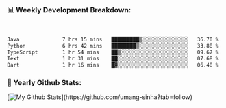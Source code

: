 <!-- <div align="center">
   <h1>Hi there, I'm Umang <img src="https://media.giphy.com/media/hvRJCLFzcasrR4ia7z/giphy.gif" width="25px"> </h1>
</div>

<div align="center">
<h3><img src="https://media.giphy.com/media/WUlplcMpOCEmTGBtBW/giphy.gif" width="30"> 👨‍💻 Umang Sinha | 🕸 Backend Developer | 📲 Mobile App Developer</h3>
</div>

<div align="center">
  <h2> I'm a 22 years old self-taught Developer from India.</h2>
</div>

 - ⚡ Currently pursuing a B.E. in Electrical and Electronics Engineering at BITS Pilani.
 
 - 📱 I am a backend developer and a Flutter developer
 
 - 🕵🏽‍♂️ I love building backend services that scale!
 
 - 🎯 On the path of going full stack

 ### 💻 Languages and Tools

<img src="https://img.shields.io/badge/Java-ED8B00?style=for-the-badge&logo=java&logoColor=white"> <img src="https://img.shields.io/badge/JavaScript-323330?style=for-the-badge&logo=javascript&logoColor=F7DF1E"> <img src="https://img.shields.io/badge/Node.js-43853D?style=for-the-badge&logo=node.js&logoColor=white"> <img src="https://img.shields.io/badge/Express.js-404D59?style=for-the-badge"> <img src="https://img.shields.io/badge/sequelize-323330?style=for-the-badge&logo=sequelize&logoColor=blue"> <img src="https://img.shields.io/badge/MySQL-00000F?style=for-the-badge&logo=mysql&logoColor=white"> <img src="https://img.shields.io/badge/MongoDB-4EA94B?style=for-the-badge&logo=mongodb&logoColor=white"> <img src="https://img.shields.io/badge/Amazon_AWS-232F3E?style=for-the-badge&logo=amazon-aws&logoColor=white"> <img src="https://img.shields.io/badge/mocha.js-323330?style=for-the-badge&logo=mocha&logoColor=Brown"> <img src="https://img.shields.io/badge/chai.js-323330?style=for-the-badge&logo=chai&logoColor=red"> <img src="https://img.shields.io/badge/Dart-0175C2?style=for-the-badge&logo=dart&logoColor=white"> <img src ="https://img.shields.io/badge/Python-FFD43B?style=for-the-badge&logo=python&logoColor=darkgreen"> <img src="https://img.shields.io/badge/HTML5-E34F26?style=for-the-badge&logo=html5&logoColor=white" > <img src="https://img.shields.io/badge/CSS3-1572B6?style=for-the-badge&logo=css3&logoColor=white"> <img src="https://img.shields.io/badge/Android-3DDC84?style=for-the-badge&logo=android&logoColor=white"> <img src="https://img.shields.io/badge/Flutter-02569B?style=for-the-badge&logo=flutter&logoColor=white"> <img src="https://img.shields.io/badge/firebase-ffca28?style=for-the-badge&logo=firebase&logoColor=black"> <img src="https://img.shields.io/badge/Git-F05032?style=for-the-badge&logo=git&logoColor=white"> <img src="https://img.shields.io/badge/Postman-FF6C37?style=for-the-badge&logo=Postman&logoColor=white"> <img src="https://img.shields.io/badge/Visual_Studio_Code-0078D4?style=for-the-badge&logo=visual%20studio%20code&logoColor=white"> <img src="https://img.shields.io/badge/Eclipse-2C2255?style=for-the-badge&logo=eclipse&logoColor=white"> <img src="https://img.shields.io/badge/pycharm-143?style=for-the-badge&logo=pycharm&logoColor=black&color=black&labelColor=green"> <img src="https://img.shields.io/badge/IntelliJIDEA-000000.svg?style=for-the-badge&logo=intellij-idea&logoColor=white"> <img src="https://img.shields.io/badge/Figma-F24E1E?style=for-the-badge&logo=figma&logoColor=white"> <img src="https://img.shields.io/badge/Adobe%20Photoshop-31A8FF?style=for-the-badge&logo=Adobe%20Photoshop&logoColor=black">


 ### 💬 Let's connect! 👇🏽

 [<img src="https://img.shields.io/badge/LinkedIn-0077B5?style=for-the-badge&logo=linkedin&logoColor=white" >](https://www.linkedin.com/in/umang-sinha/)  [<img src="https://img.shields.io/badge/Twitter-1DA1F2?style=for-the-badge&logo=twitter&logoColor=white" >](https://twitter.com/umang13_) [<img src="https://img.shields.io/badge/Instagram-E4405F?style=for-the-badge&logo=instagram&logoColor=white" >](https://www.instagram.com/umang__._/)
 

*** -->

### 📊 Weekly Development Breakdown:

<br>

<!--START_SECTION:waka-->

```txt
Java              7 hrs 15 mins   █████████▒░░░░░░░░░░░░░░░   36.70 %
Python            6 hrs 42 mins   ████████▒░░░░░░░░░░░░░░░░   33.88 %
TypeScript        1 hr 54 mins    ██▒░░░░░░░░░░░░░░░░░░░░░░   09.67 %
Text              1 hr 31 mins    ██░░░░░░░░░░░░░░░░░░░░░░░   07.68 %
Dart              1 hr 16 mins    █▓░░░░░░░░░░░░░░░░░░░░░░░   06.48 %
```

<!--END_SECTION:waka-->

<!-- [![Waka Readme](https://github.com/umang-sinha/umang-sinha/actions/workflows/wakatime-stats.yml/badge.svg)](https://github.com/umang-sinha/umang-sinha/actions/workflows/wakatime-stats.yml) -->

<!-- ### Connect with me:

<a href="mailto:umangsinha12@gmail.com" style="margin-right:20px">
         <img alt="Gmail" src="res/gmail.png"
         width=26px">
</a>

<a href="https://www.linkedin.com/in/umang-sinha/" style="margin-right:20px">
         <img style="margin-right:10px" alt="LinkedIn" src="res/linkedin.png"
         width=26px">
</a>

<a href="https://twitter.com/umang13_" style="margin-right:20px">
         <img style="margin-right:10px" alt="LinkedIn" src="res/twitter.png"
         width=26px">
</a>

<a href="https://www.instagram.com/umang__._/" style="margin-right:20px">
         <img style="margin-right:10px" alt="Instagram" src="res/instagram.png"
         width=26px">
</a>

<a href="https://www.github.com/umang-sinha/">
         <img alt="Instagram" src="res/github.png"
         width=26px">
</a>

-->




<!-- ### Languages:

<img alt="Java" src="https://img.shields.io/badge/java-%23ED8B00.svg?&style=for-the-badge&logo=java&logoColor=white"/> <img alt="Kotlin" src="https://img.shields.io/badge/kotlin-%230095D5.svg?&style=for-the-badge&logo=kotlin&logoColor=white"/>
<img alt="Dart" src="https://img.shields.io/badge/dart-%230175C2.svg?&style=for-the-badge&logo=dart&logoColor=white"/>
<img alt="JavaScript" src="https://img.shields.io/badge/javascript%20-%23323330.svg?&style=for-the-badge&logo=javascript&logoColor=%23F7DF1E"/> -->
<!-- <img alt="HTML5" src="https://img.shields.io/badge/html5%20-%23E34F26.svg?&style=for-the-badge&logo=html5&logoColor=white"/>
<img alt="CSS3" src="https://img.shields.io/badge/css3%20-%231572B6.svg?&style=for-the-badge&logo=css3&logoColor=white"/> -->

<!-- ### Tech-Stack:

<img alt="Flutter" src="https://img.shields.io/badge/Flutter%20-%2302569B.svg?&style=for-the-badge&logo=Flutter&logoColor=white" /> <img alt="Android" src="https://img.shields.io/badge/Android-3DDC84?style=for-the-badge&logo=android&logoColor=white">

### UI/UX Design:

<img alt="Figma" src="https://img.shields.io/badge/figma%20-%23F24E1E.svg?&style=for-the-badge&logo=figma&logoColor=white"/> <img alt="Adobe Photoshop" src="https://img.shields.io/badge/adobe%20photoshop%20-%2331A8FF.svg?&style=for-the-badge&logo=adobe%20photoshop&logoColor=white"/>

***
-->

### 🌟 Yearly Github Stats:

[![My Github Stats](https://github-readme-stats.vercel.app/api?username=umang-sinha&show_icons=true&hide_border=tru&theme=blue-green&hide=stars&count_private=true&include_all_commits=false&custom_title=GitHub%20Stats:)](https://github.com/umang-sinha?tab=follow) 
 

 <!-- [![Top Langs](https://github-readme-stats.vercel.app/api/top-langs/?username=umang-sinha&theme=dark&layout=compact&langs_count=10)](https://github.com/umang-sinha/github-readme-stats) -->

<!-- ![Profile views](https://gpvc.arturio.dev/umang-sinha) -->

<!-- [![made-with-Markdown](https://img.shields.io/badge/Made%20with-Markdown-03a99d.svg)](http://commonmark.org) -->

<!-- [![willianrod's wakatime stats](https://github-readme-stats.vercel.app/api/wakatime?username=umang&theme=blue-green&hide_border=tr&layout=compact&custom_title=Wakatime%20Week%20Stats:)](https://github.com/umang-sinha) -->

<!-- <img src="https://github.com/umang-sinha/umang-sinha/blob/master/images/codeStats.svg" alt="My Coding Activity"/> -->


 <!-- [![GitHub Streak](https://github-readme-streak-stats.herokuapp.com/?user=umang-sinha&theme=highcontrast&hide_border=true&theme=blue-green)](https://github.com/umang-sinha) -->

<!-- [![trophy](https://github-profile-trophy.vercel.app/?username=umang-sinha&theme=darkhub&title=Commit,Issues,Repositories,PullRequest,Followers)](https://github.com/umang-sinha)

![](https://komarev.com/ghpvc/?username=umang-sinha&color=03a99d)  -->




